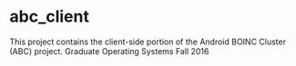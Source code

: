 # abc_client
This project contains the client-side portion of the Android BOINC Cluster (ABC) project.
Graduate Operating Systems Fall 2016
